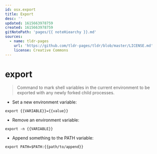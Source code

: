 ```yaml
---
id: osx.export
title: Export
desc: ''
updated: 1615663978759
created: 1615663978759
gitNotePath: 'pages/{{ noteHiearchy }}.md'
sources:
  - name: tldr-pages
    url: 'https://github.com/tldr-pages/tldr/blob/master/LICENSE.md'
    license: Creative Commons
---
```

# export

> Command to mark shell variables in the current environment to be exported with any newly forked child processes.

- Set a new environment variable:

`export {{VARIABLE}}={{value}}`

- Remove an environment variable:

`export -n {{VARIABLE}}`

- Append something to the PATH variable:

`export PATH=$PATH:{{path/to/append}}`

